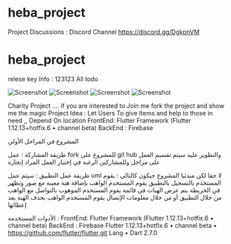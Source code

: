 # heba_project
Project Discussions : Discord Channel https://discord.gg/DgkpnVM

# heba_project
relese key Info : 123123 All
todo

![Screenshot](607x1080-1_-5f1d2b8b330cd.jpg)
![Screenshot](607x1080-1_-5f1d2b8cc4310.jpg)
![Screenshot](607x1080-1_-5f1d2b89e09c1.jpg)
![Screenshot](607x1080-1_-5f1d2b8a9e1ee.jpg)

Charity Project  .... if you are interested to Join me  fork the project and show me the magic 
Project Idea : Let Users To  give Items and  help to those in need ,, Depend On location 
FrontEnd: Flutter Framework (Flutter 1.12.13+hotfix.6 • channel beta)
BackEnd : Firebase


 المشروع في المراحل الأولي 


طريقة المشاركة : 
عمل fork للمشروع على git hub والتطوير عليه 
سيتم تقسيم العمل على مراحل وللمشاركين الرغبة في إختيار العمل المراد إنجازه 
 
طريقة عمل التطبيق : 
سيتم عمل uml لا حقا 
لكن مبدئيا المشروع حيكون كالتالي : 
يقوم المستخدم بالتسجيل بالتطبيق 
يقوم المستخدم الواهب بإضافة هبة معينة  مع صور وتظهر في الخريطة 
يتم عرض الهبات في قائمة 
يقوم المستخدم الموهوب بالتواصل مع الواهب من خلال التطبيق أو من خلال معلومات الإتصال 
يقوم المستخدم الواهب بحذف الهبة بعد إعطائها 

الأدوات المستخدمة : 
FrontEnd: Flutter Framework (Flutter 1.12.13+hotfix.6 • channel beta)
BackEnd : Firebase
Flutter 1.12.13+hotfix.6 • channel beta • https://github.com/flutter/flutter.git
Lang • Dart 2.7.0

